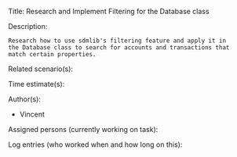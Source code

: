 Title: Research and Implement Filtering for the Database class

Description:

	Research how to use sdmlib's filtering feature and apply it in
	the Database class to search for accounts and transactions that
	match certain properties.
	
Related scenario(s):


  
Time estimate(s):

  

Author(s):

  - Vincent

Assigned persons (currently working on task):



Log entries (who worked when and how long on this):


